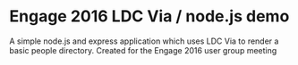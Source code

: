 # Engage 2016 LDC Via / node.js demo
A simple node.js and express application which uses LDC Via to render a basic people directory. Created for the Engage 2016 user group meeting
